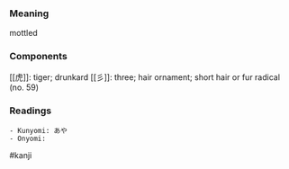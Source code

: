 ### Meaning

mottled

### Components

[[虎]]: tiger; drunkard [[彡]]: three; hair ornament; short hair or fur radical (no. 59)

### Readings

```
- Kunyomi: あや
- Onyomi: 
```

#kanji